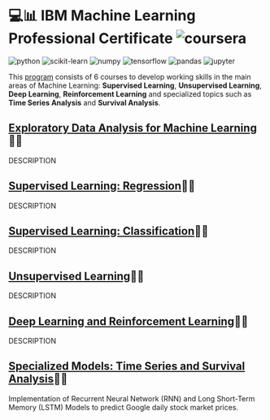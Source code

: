 
# 💻📊 IBM Machine Learning Professional Certificate ![coursera](https://img.shields.io/badge/-Coursera-0056D2?style=flat-square&logo=Coursera&logoColor=white)

![python](https://img.shields.io/badge/-Python-3776AB?style=flat-square&logo=python&logoColor=white)
![scikit-learn](https://img.shields.io/badge/-scikit%20learn-F7931E?style=flat-square&logo=scikit-learn&logoColor=white)
![numpy](https://img.shields.io/badge/-NumPy-013243?style=flat-square&logo=NumPy&logoColor=white)
![tensorflow](https://img.shields.io/badge/-Tensorflow-FF6F00?style=flat-square&logo=Tensorflow&logoColor=white)
![pandas](https://img.shields.io/badge/-Pandas-150458?style=flat-square&logo=Pandas&logoColor=white)
![jupyter](https://img.shields.io/badge/-Jupyter-F37626?style=flat-square&logo=Jupyter&logoColor=white)

This [program](https://www.coursera.org/professional-certificates/ibm-machine-learning) consists of 6 courses to develop working skills in the main areas of Machine Learning: **Supervised Learning**, **Unsupervised Learning**, **Deep Learning**, **Reinforcement Learning** and specialized topics such as **Time Series Analysis** and **Survival Analysis**.


## [Exploratory Data Analysis for Machine Learning](link)🐱‍👤

DESCRIPTION

## [Supervised Learning: Regression](link)🐱‍👤

DESCRIPTION


## [Supervised Learning: Classification](link)🐱‍👤

DESCRIPTION

## [Unsupervised Learning](link)🐱‍👤

DESCRIPTION

## [Deep Learning and Reinforcement Learning](link)🐱‍👤

DESCRIPTION

## [Specialized Models: Time Series and Survival Analysis](link)🐱‍👤

Implementation of Recurrent Neural Network (RNN) and Long Short-Term Memory (LSTM) Models to predict Google daily stock market prices.
